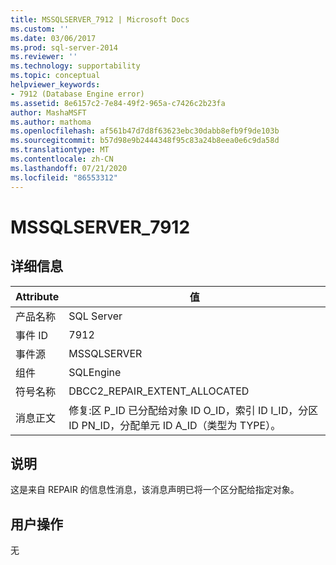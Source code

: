 ```yaml
---
title: MSSQLSERVER_7912 | Microsoft Docs
ms.custom: ''
ms.date: 03/06/2017
ms.prod: sql-server-2014
ms.reviewer: ''
ms.technology: supportability
ms.topic: conceptual
helpviewer_keywords:
- 7912 (Database Engine error)
ms.assetid: 8e6157c2-7e84-49f2-965a-c7426c2b23fa
author: MashaMSFT
ms.author: mathoma
ms.openlocfilehash: af561b47d7d8f63623ebc30dabb8efb9f9de103b
ms.sourcegitcommit: b57d98e9b2444348f95c83a24b8eea0e6c9da58d
ms.translationtype: MT
ms.contentlocale: zh-CN
ms.lasthandoff: 07/21/2020
ms.locfileid: "86553312"
---
```

# <a name="mssqlserver_7912"></a>MSSQLSERVER_7912
    
## <a name="details"></a>详细信息  
  
|Attribute|值|  
|-|-|  
|产品名称|SQL Server|  
|事件 ID|7912|  
|事件源|MSSQLSERVER|  
|组件|SQLEngine|  
|符号名称|DBCC2_REPAIR_EXTENT_ALLOCATED|  
|消息正文|修复:区 P_ID 已分配给对象 ID O_ID，索引 ID I_ID，分区 ID PN_ID，分配单元 ID A_ID（类型为 TYPE）。|  
  
## <a name="explanation"></a>说明  
 这是来自 REPAIR 的信息性消息，该消息声明已将一个区分配给指定对象。  
  
## <a name="user-action"></a>用户操作  
 无  
  
  
